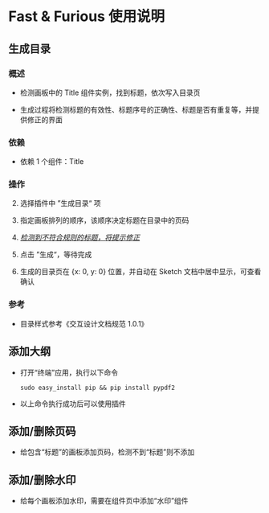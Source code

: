 # Fast & Furious 使用说明

## 生成目录

### 概述

* 检测画板中的 Title 组件实例，找到标题，依次写入目录页

* 生成过程将检测标题的有效性、标题序号的正确性、标题是否有重复等，并提供修正的界面

### 依赖

* 依赖 1 个组件：Title

### 操作

2. 选择插件中 ”生成目录“ 项

3. 指定画板排列的顺序，该顺序决定标题在目录中的页码

4. <u>*检测到不符合规则的标题，将提示修正*</u>

5. 点击 ”生成“，等待完成

6. 生成的目录页在 {x: 0, y: 0} 位置，并自动在 Sketch 文档中居中显示，可查看确认

### 参考

* 目录样式参考《交互设计文档规范 1.0.1》



## 添加大纲

* 打开“终端”应用，执行以下命令

  ```shell
  sudo easy_install pip && pip install pypdf2
  ```

* 以上命令执行成功后可以使用插件



## 添加/删除页码

* 给包含“标题”的画板添加页码，检测不到“标题”则不添加



## 添加/删除水印

* 给每个画板添加水印，需要在组件页中添加“水印”组件

